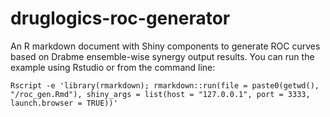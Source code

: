 # druglogics-roc-generator

An R markdown document with Shiny components to generate ROC curves based on 
Drabme ensemble-wise synergy output results. You can run the example using 
Rstudio or from the command line:
```
Rscript -e 'library(rmarkdown); rmarkdown::run(file = paste0(getwd(), "/roc_gen.Rmd"), shiny_args = list(host = "127.0.0.1", port = 3333, launch.browser = TRUE))'
```